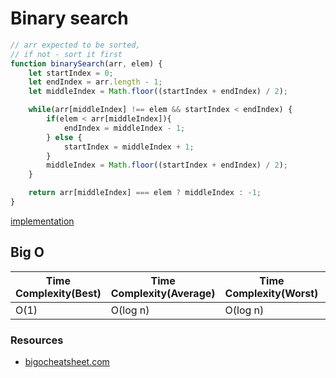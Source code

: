 # Binary search
```typescript
// arr expected to be sorted,
// if not - sort it first
function binarySearch(arr, elem) {
    let startIndex = 0;
    let endIndex = arr.length - 1;
    let middleIndex = Math.floor((startIndex + endIndex) / 2);

    while(arr[middleIndex] !== elem && startIndex < endIndex) {
        if(elem < arr[middleIndex]){
            endIndex = middleIndex - 1;
        } else {
            startIndex = middleIndex + 1;
        }
        middleIndex = Math.floor((startIndex + endIndex) / 2);
    }

    return arr[middleIndex] === elem ? middleIndex : -1;
}
```
[implementation](./index.js)

## Big O

| Time Complexity(Best) | Time Complexity(Average) | Time Complexity(Worst) | Space Complexity |
| -------------         | -------------            | -------------          | -------------    |
| O(1)                  | O(log n)                 | O(log n)               | O(n)             |

### Resources
* [bigocheatsheet.com](http://bigocheatsheet.com/)
